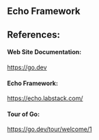 ## Echo Framework


## References:

#### Web Site Documentation: 
https://go.dev

#### Echo Framework:
https://echo.labstack.com/

#### Tour of Go: 
https://go.dev/tour/welcome/1

